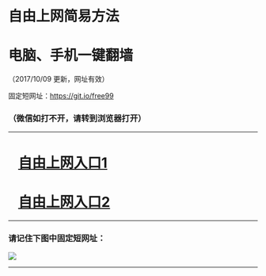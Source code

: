 ﻿# 自由上网简易方法

# 电脑、手机一键翻墙

（2017/10/09 更新，网址有效）

固定短网址：https://git.io/free99

### （微信如打不开，请转到浏览器打开）


***





# &nbsp;&nbsp; <a href="http://ft1830814382.fwq-tz-1001.info/fwqtz01.html?t=10090013428 " target="_blank">自由上网入口1</a>
# &nbsp;&nbsp; <a href="http://ft2254215779.fwq-tz-1002.info/fwqtz02.html?t=10090018582 " target="_blank">自由上网入口2</a>
***

### 请记住下图中固定短网址：

<img src="https://s3-us-west-2.amazonaws.com/fwq-1001/yjfq-20170905okok.png" /> 


***

